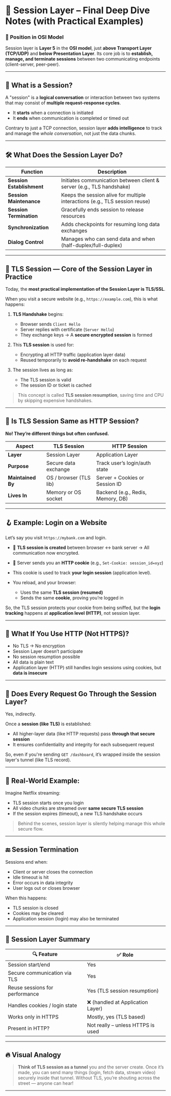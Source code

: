# 🧠 **Session Layer – Final Deep Dive Notes (with Practical Examples)**

### 📍 **Position in OSI Model**

Session layer is **Layer 5** in the **OSI model**, just **above Transport Layer (TCP/UDP)** and **below Presentation Layer**.
Its core job is to **establish, manage, and terminate sessions** between two communicating endpoints (client-server, peer-peer).

---

## 🔑 **What is a Session?**

A "session" is a **logical conversation** or interaction between two systems that may consist of **multiple request-response cycles**.

* It **starts** when a connection is initiated
* It **ends** when communication is completed or timed out

Contrary to just a TCP connection, session layer **adds intelligence** to track and manage the *whole conversation*, not just the data chunks.

---

## 🛠️ **What Does the Session Layer Do?**

| Function                  | Description                                                                 |
| ------------------------- | --------------------------------------------------------------------------- |
| **Session Establishment** | Initiates communication between client & server (e.g., TLS handshake)       |
| **Session Maintenance**   | Keeps the session alive for multiple interactions (e.g., TLS session reuse) |
| **Session Termination**   | Gracefully ends session to release resources                                |
| **Synchronization**       | Adds checkpoints for resuming long data exchanges                           |
| **Dialog Control**        | Manages who can send data and when (half-duplex/full-duplex)                |

---

## 🔐 **TLS Session — Core of the Session Layer in Practice**

Today, the **most practical implementation of the Session Layer is TLS/SSL**.

When you visit a secure website (e.g., `https://example.com`), this is what happens:

1. **TLS Handshake** begins:

   * Browser sends `Client Hello`
   * Server replies with certificate (`Server Hello`)
   * They exchange keys → A **secure encrypted session** is formed

2. This **TLS session** is used for:

   * Encrypting all HTTP traffic (application layer data)
   * Reused temporarily to **avoid re-handshake** on each request

3. The session lives as long as:

   * The TLS session is valid
   * The session ID or ticket is cached

> This concept is called **TLS session resumption**, saving time and CPU by skipping expensive handshakes.

---

## 🧠 **Is TLS Session Same as HTTP Session?**

**No! They’re different things but often confused.**

| Aspect            | TLS Session            | HTTP Session                      |
| ----------------- | ---------------------- | --------------------------------- |
| **Layer**         | Session Layer          | Application Layer                 |
| **Purpose**       | Secure data exchange   | Track user’s login/auth state     |
| **Maintained By** | OS / browser (TLS lib) | Server + Cookies or Session ID    |
| **Lives In**      | Memory or OS socket    | Backend (e.g., Redis, Memory, DB) |

---

## 🪝 **Example: Login on a Website**

Let’s say you visit `https://mybank.com` and login.

* 🔐 **TLS session is created** between browser ↔️ bank server → All communication now encrypted.
* 🍪 Server sends you an **HTTP cookie** (e.g., `Set-Cookie: session_id=xyz`)
* This cookie is used to track **your login session** (application level).
* You reload, and your browser:

  * Uses the same **TLS session (resumed)**
  * Sends the same **cookie**, proving you’re logged in

So, the TLS session protects your cookie from being sniffed, but the **login tracking** happens at **application level (HTTP)**, not session layer.

---

## 🚫 What If You Use HTTP (Not HTTPS)?

* No TLS → No encryption
* Session Layer doesn’t participate
* No session resumption possible
* All data is plain text
* Application layer (HTTP) still handles login sessions using cookies, but **data is insecure**

---

## 🔄 **Does Every Request Go Through the Session Layer?**

Yes, indirectly.

Once a **session (like TLS)** is established:

* All higher-layer data (like HTTP requests) pass **through that secure session**
* It ensures confidentiality and integrity for each subsequent request

So, even if you're sending `GET /dashboard`, it’s wrapped inside the session layer's tunnel (like TLS record).

---

## 🧪 Real-World Example:

Imagine Netflix streaming:

* TLS session starts once you login
* All video chunks are streamed over **same secure TLS session**
* If the session expires (timeout), a new TLS handshake occurs

> Behind the scenes, session layer is silently helping manage this whole secure flow.

---

## 🔚 Session Termination

Sessions end when:

* Client or server closes the connection
* Idle timeout is hit
* Error occurs in data integrity
* User logs out or closes browser

When this happens:

* TLS session is closed
* Cookies may be cleared
* Application session (login) may also be terminated

---

## 🧭 Session Layer Summary

| 🔍 Feature                     | ✅ Role                            |
| ------------------------------ | --------------------------------- |
| Session start/end              | Yes                               |
| Secure communication via TLS   | Yes                               |
| Reuse sessions for performance | Yes (TLS session resumption)      |
| Handles cookies / login state  | ❌ (handled at Application Layer)  |
| Works only in HTTPS            | Mostly, yes (TLS based)           |
| Present in HTTP?               | Not really – unless HTTPS is used |

---

## 🔥 Visual Analogy

> **Think of TLS session as a tunnel** you and the server create.
> Once it’s made, you can send many things (login, fetch data, stream video) securely inside that tunnel.
> Without TLS, you’re shouting across the street — anyone can hear!

---